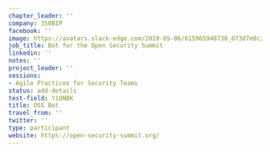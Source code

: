 ```yaml
---
chapter_leader: ''
company: 3S0BIP
facebook: ''
image: https://avatars.slack-edge.com/2019-05-06/615965948738_073d7e0c2d0c37a39bd0_192.jpg
job_title: Bot for the Open Security Summit
linkedin: ''
notes: ''
project_leader: ''
sessions:
- Agile Practices for Security Teams
status: add-details
test-field: Y1ONBK
title: OSS Bot
travel_from: ''
twitter: ''
type: participant
website: https://open-security-summit.org/
---
```


<!-- put more details about participant here -->